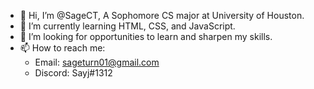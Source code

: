 - 👋 Hi, I’m @SageCT, A Sophomore CS major at University of Houston.
- 🌱 I’m currently learning HTML, CSS, and JavaScript.
- 💞️ I’m looking for opportunities to learn and sharpen my skills.
- 📫 How to reach me: 
  - Email: sageturn01@gmail.com
  - Discord: Sayj#1312
<!---
SageCT/SageCT is a ✨ special ✨ repository because its `README.md` (this file) appears on your GitHub profile.
You can click the Preview link to take a look at your changes.
--->
